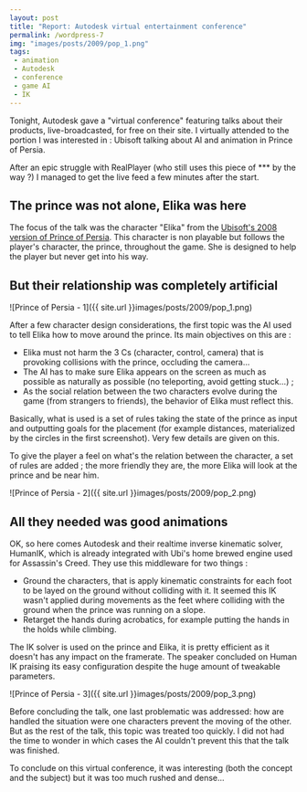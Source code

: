 ```yaml
---
layout: post
title: "Report: Autodesk virtual entertainment conference"
permalink: /wordpress-7
img: "images/posts/2009/pop_1.png"
tags:
 - animation
 - Autodesk
 - conference
 - game AI
 - IK
---
```


Tonight, Autodesk gave a "virtual conference" featuring talks about their products, live-broadcasted, for free on their site. I virtually attended to the portion I was interested in : Ubisoft talking about AI and animation in Prince of Persia.

After an epic struggle with RealPlayer (who still uses this piece of *** by the way ?) I managed to get the live feed a few minutes after the start.

## The prince was not alone, Elika was here ##

The focus of the talk was the character "Elika" from the [Ubisoft's 2008 version of Prince of Persia][1]. This character is non playable but follows the player's character, the prince, throughout the game. She is designed to help the player but never get into his way.

## But their relationship was completely artificial ##

![Prince of Persia - 1]({{ site.url }}images/posts/2009/pop_1.png)

After a few character design considerations, the first topic was the AI used to tell Elika how to move around the prince. Its main objectives on this are :

 - Elika must not harm the 3 Cs (character, control, camera) that is provoking collisions with the prince, occluding the camera...
 - The AI has to make sure Elika appears on the screen as much as possible as naturally as possible (no teleporting, avoid getting stuck...) ;
 - As the social relation between the two characters evolve during the game (from strangers to friends), the behavior of Elika must reflect this.
 
Basically, what is used is a set of rules taking the state of the prince as input and outputting goals for the placement (for example distances, materialized by the circles in the first screenshot). Very few details are given on this.

To give the player a feel on what's the relation between the character, a set of rules are added ; the more friendly they are, the more Elika will look at the prince and be near him.

![Prince of Persia - 2]({{ site.url }}images/posts/2009/pop_2.png)

## All they needed was good animations ##

OK, so here comes Autodesk and their realtime inverse kinematic solver, HumanIK, which is already integrated with Ubi's home brewed engine used for Assassin's Creed. They use this middleware for two things :

 - Ground the characters, that is apply kinematic constraints for each foot to be layed on the ground without colliding with it. It seemed this IK wasn't applied during movements as the feet where colliding with the ground when the prince was running on a slope.
 - Retarget the hands during acrobatics, for example putting the hands in the holds while climbing.
 
The IK solver is used on the prince and Elika, it is pretty efficient as it doesn't has any impact on the framerate. The speaker concluded on Human IK praising its easy configuration despite the huge amount of tweakable parameters.

![Prince of Persia - 3]({{ site.url }}images/posts/2009/pop_3.png)

Before concluding the talk, one last problematic was addressed: how are handled the situation were one characters prevent the moving of the other. But as the rest of the talk, this topic was treated too quickly. I did not had the time to wonder in which cases the AI couldn't prevent this that the talk was finished.

To conclude on this virtual conference, it was interesting (both the concept and the subject) but it was too much rushed and dense...

 [1]: http://en.wikipedia.org/wiki/Prince_of_Persia_(2008_video_game)